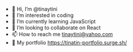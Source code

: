 - 👋 Hi, I’m @tinaytini
- 👀 I’m interested in coding
- 🌱 I’m currently learning JavaScript
- 💞️ I’m looking to collaborate on React
- 📫 How to reach me tinaytini@yahoo.com
- 🔭 My portfolio https://tinatin-portfolio.surge.sh/
